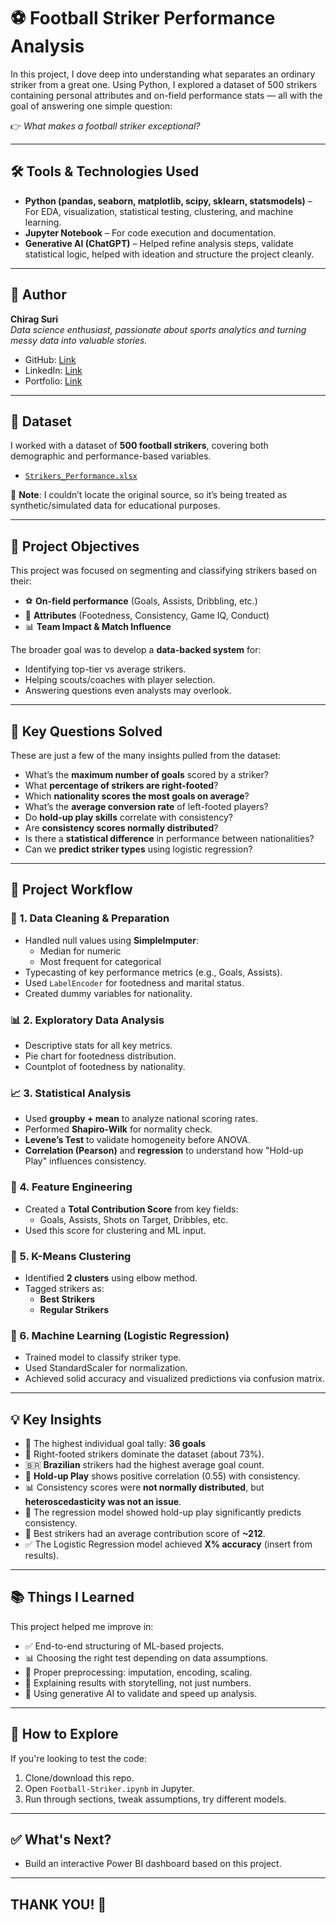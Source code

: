 # ⚽ Football Striker Performance Analysis

In this project, I dove deep into understanding what separates an ordinary striker from a great one. Using Python, I explored a dataset of 500 strikers containing personal attributes and on-field performance stats — all with the goal of answering one simple question:

👉 _What makes a football striker exceptional?_

---

## 🛠️ Tools & Technologies Used

- **Python (pandas, seaborn, matplotlib, scipy, sklearn, statsmodels)** – For EDA, visualization, statistical testing, clustering, and machine learning.
- **Jupyter Notebook** – For code execution and documentation.
- **Generative AI (ChatGPT)** – Helped refine analysis steps, validate statistical logic, helped with ideation and structure the project cleanly.

---

## 👤 Author

**Chirag Suri**  
_Data science enthusiast, passionate about sports analytics and turning messy data into valuable stories._

- GitHub: [Link](https://github.com/Chiragsuri)
- LinkedIn: [Link](https://www.linkedin.com/in/chirag-suri/)
- Portfolio: [Link](https://chiragsuri.github.io)

---

## 📁 Dataset

I worked with a dataset of **500 football strikers**, covering both demographic and performance-based variables.

- [`Strikers_Performance.xlsx`](Dataset/Strikers_Performance.xlsx)

📌 **Note**: I couldn’t locate the original source, so it’s being treated as synthetic/simulated data for educational purposes.

---

## 🎯 Project Objectives

This project was focused on segmenting and classifying strikers based on their:

- ⚽ **On-field performance** (Goals, Assists, Dribbling, etc.)
- 🧠 **Attributes** (Footedness, Consistency, Game IQ, Conduct)
- 📊 **Team Impact & Match Influence**

The broader goal was to develop a **data-backed system** for:

- Identifying top-tier vs average strikers.
- Helping scouts/coaches with player selection.
- Answering questions even analysts may overlook.

---

## 🧠 Key Questions Solved

These are just a few of the many insights pulled from the dataset:

- What’s the **maximum number of goals** scored by a striker?
- What **percentage of strikers are right-footed**?
- Which **nationality scores the most goals on average**?
- What’s the **average conversion rate** of left-footed players?
- Do **hold-up play skills** correlate with consistency?
- Are **consistency scores normally distributed**?
- Is there a **statistical difference** in performance between nationalities?
- Can we **predict striker types** using logistic regression?

---

## 🔄 Project Workflow

### 🧼 1. Data Cleaning & Preparation

- Handled null values using **SimpleImputer**:
  - Median for numeric
  - Most frequent for categorical
- Typecasting of key performance metrics (e.g., Goals, Assists).
- Used `LabelEncoder` for footedness and marital status.
- Created dummy variables for nationality.

### 📊 2. Exploratory Data Analysis

- Descriptive stats for all key metrics.
- Pie chart for footedness distribution.
- Countplot of footedness by nationality.

### 📈 3. Statistical Analysis

- Used **groupby + mean** to analyze national scoring rates.
- Performed **Shapiro-Wilk** for normality check.
- **Levene’s Test** to validate homogeneity before ANOVA.
- **Correlation (Pearson)** and **regression** to understand how "Hold-up Play" influences consistency.

### 🧪 4. Feature Engineering

- Created a **Total Contribution Score** from key fields:
  - Goals, Assists, Shots on Target, Dribbles, etc.
- Used this score for clustering and ML input.

### 🧠 5. K-Means Clustering

- Identified **2 clusters** using elbow method.
- Tagged strikers as:
  - **Best Strikers**
  - **Regular Strikers**

### 🤖 6. Machine Learning (Logistic Regression)

- Trained model to classify striker type.
- Used StandardScaler for normalization.
- Achieved solid accuracy and visualized predictions via confusion matrix.

---

## 💡 Key Insights

- 🥇 The highest individual goal tally: **36 goals**
- 🦵 Right-footed strikers dominate the dataset (about 73%).
- 🇧🇷 **Brazilian** strikers had the highest average goal count.
- 🧠 **Hold-up Play** shows positive correlation (0.55) with consistency.
- 📊 Consistency scores were **not normally distributed**, but **heteroscedasticity was not an issue**.
- 🧪 The regression model showed hold-up play significantly predicts consistency.
- 🧮 Best strikers had an average contribution score of **~212**.
- ✅ The Logistic Regression model achieved **X% accuracy** (insert from results).

---

## 📚 Things I Learned

This project helped me improve in:

- ✅ End-to-end structuring of ML-based projects.
- 📊 Choosing the right test depending on data assumptions.
- 🧹 Proper preprocessing: imputation, encoding, scaling.
- 💬 Explaining results with storytelling, not just numbers.
- 🤝 Using generative AI to validate and speed up analysis.

---

## 🚀 How to Explore

If you're looking to test the code:

1. Clone/download this repo.
2. Open `Football-Striker.ipynb` in Jupyter.
3. Run through sections, tweak assumptions, try different models.

---

## ✅ What's Next?

- Build an interactive Power BI dashboard based on this project.

---

## THANK YOU! 🙌

